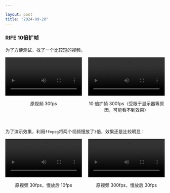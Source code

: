 ```yaml
---

layout: post
title: "2024-09-20"
---
```


### RIFE 10倍扩帧

为了方便测试，找了一个比较短的视频。

<div style="display: flex; flex-wrap: wrap; justify-content: space-between;">
  <div style="width: 48%; margin-bottom: 20px; text-align: center;">
    <video width="100%" controls>
      <source src="https://image.howieli.tech/clip_0813.mp4" type="video/mp4">
      Your browser does not support the video tag.
    </video>
    <p>原视频 30fps</p>
  </div>
  <div style="width: 48%; margin-bottom: 20px; text-align: center;">
    <video width="100%" controls>
      <source src="https://image.howieli.tech/clip_0813_10X_300fps_1.mp4" type="video/mp4">
      Your browser does not support the video tag.
    </video>
    <p>10 倍扩帧 300fps（受限于显示器等原因，可能看不到效果）</p>
  </div>
</div>

为了演示效果，利用`ffmpeg`将两个视频慢放了`3`倍，效果还是比较明显：

<div style="display: flex; flex-wrap: wrap; justify-content: space-between;">
  <div style="width: 48%; margin-bottom: 20px; text-align: center;">
    <video width="100%" controls>
      <source src="https://image.howieli.tech/clip_0813-3x.mp4" type="video/mp4">
      Your browser does not support the video tag.
    </video>
    <p>原视频 30fps，慢放后 10fps</p>
  </div>
  <div style="width: 48%; margin-bottom: 20px; text-align: center;">
    <video width="100%" controls>
      <source src="https://image.howieli.tech/clip_0813_10X_300fps-3x.mp4" type="video/mp4">
      Your browser does not support the video tag.
    </video>
    <p>原视频 300fps，慢放后 30fps</p>
  </div>
</div>